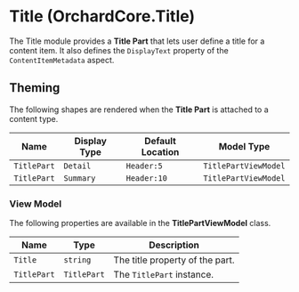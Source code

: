 # Title (OrchardCore.Title)

The Title module provides a **Title Part** that lets user define a title for a content item. It also defines the `DisplayText` property
of the `ContentItemMetadata` aspect.

## Theming

The following shapes are rendered when the **Title Part** is attached to a content type.

| Name | Display Type | Default Location | Model Type |
| ------| ------------ |----------------- | ---------- |
| `TitlePart` | `Detail` | `Header:5` | `TitlePartViewModel` |
| `TitlePart` | `Summary` | `Header:10` | `TitlePartViewModel` |

### View Model

The following properties are available in the **TitlePartViewModel** class.

| Name | Type | Description |
| -----| ---- |------------ |
| `Title` | `string` | The title property of the part.
| `TitlePart` | `TitlePart` | The `TitlePart` instance.
